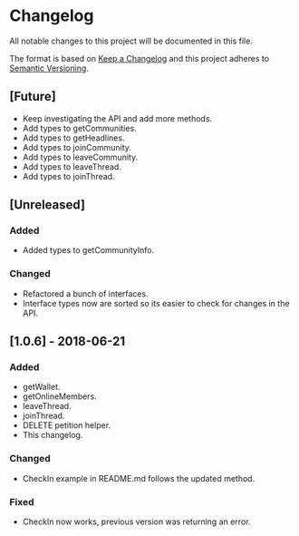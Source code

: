# Changelog
All notable changes to this project will be documented in this file.

The format is based on [Keep a Changelog](http://keepachangelog.com/en/1.0.0/)
and this project adheres to [Semantic Versioning](http://semver.org/spec/v2.0.0.html).

## [Future]
- Keep investigating the API and add more methods.
- Add types to getCommunities.
- Add types to getHeadlines.
- Add types to joinCommunity.
- Add types to leaveCommunity.
- Add types to leaveThread.
- Add types to joinThread.

## [Unreleased]
### Added
- Added types to getCommunityInfo.

### Changed
- Refactored a bunch of interfaces.
- Interface types now are sorted so its easier to check for changes in the API.

## [1.0.6] - 2018-06-21
### Added
- getWallet.
- getOnlineMembers.
- leaveThread.
- joinThread.
- DELETE petition helper.
- This changelog.

### Changed
- CheckIn example in README.md follows the updated method.

### Fixed
- CheckIn now works, previous version was returning an error.